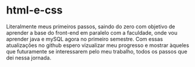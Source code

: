# html-e-css
Literalmente meus primeiros passos, saindo do zero com objetivo de aprender a base do front-end em paralelo com a faculdade, onde vou aprender java e mySQL 
agora no primeiro semestre. Com essas atualizações no github espero vizualizar meu progresso e mostrar àqueles que futuramente se interessarem pelo meu trabalho, 
todos os passos que dei nessa jornada.
